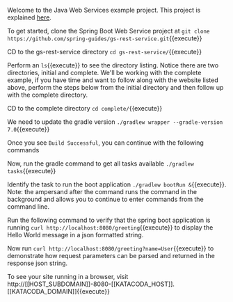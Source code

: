 Welcome to the Java Web Services example project.  This project is explained [here](https://spring.io/guides/gs/rest-service/).

To get started, clone the Spring Boot Web Service project at `git clone https://github.com/spring-guides/gs-rest-service.git`{{execute}}

CD to the gs-rest-service directory `cd gs-rest-service/`{{execute}}

Perform an `ls`{{execute}} to see the directory listing.  Notice there are two directories, initial and complete.  We'll be working with the complete example, if you have time and want to follow along with the website listed above, perform the steps below from the initial directory and then follow up with the complete directory.

CD to the complete directory `cd complete/`{{execute}}

We need to update the gradle version `./gradlew wrapper --gradle-version 7.0`{{execute}}

Once you see `Build Successful`, you can continue with the following commands

Now, run the gradle command to get all tasks available `./gradlew tasks`{{execute}}

Identify the task to run the boot application `./gradlew bootRun &`{{execute}}.  Note: the ampersand after the command runs the command in the background and allows you to continue to enter commands from the command line.

Run the following command to verify that the spring boot application is running `curl http://localhost:8080/greeting`{{execute}} to display the Hello World message in a json formatted string.

Now run `curl http://localhost:8080/greeting?name=User`{{execute}} to demonstrate how request parameters can be parsed and returned in the response json string.

To see your site running in a browser, visit http://[[HOST_SUBDOMAIN]]-8080-[[KATACODA_HOST]].[[KATACODA_DOMAIN]]{{execute}}


